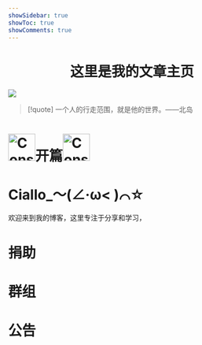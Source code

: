 ```yaml
---
showSidebar: true
showToc: true
showComments: true
---
```

# <center>这里是我的文章主页</center>

![](https://telegraph.youzhidanbairu.eu.org/file/8d040e6910ac064fb92dd.jpg)
> [!quote]  一个人的行走范围，就是他的世界。——北岛 
# <div class="flex items-center"><img src="https://flowershow.youzhidanbairu.eu.org/assets/Pi%C3%B1ata.png" alt="Construction" width="55" height="auto" /><span class="animate-move-bg bg-gradient-to-r from-indigo-500 via-pink-500 to-indigo-500 bg-[length:400%] bg-clip-text text-transparent">开篇</span><img src="https://flowershow.youzhidanbairu.eu.org/assets/Pi%C3%B1ata.png" alt="Construction" width="55" height="auto" /></div>

# <span class="animate-move-bg bg-gradient-to-r from-indigo-500 via-pink-500 to-indigo-500 bg-[length:400%] bg-clip-text text-transparent">Ciallo_～(∠·ω< )⌒☆</b></span>
欢迎来到我的博客，这里专注于分享和学习，
# 捐助

# 群组

# 公告





